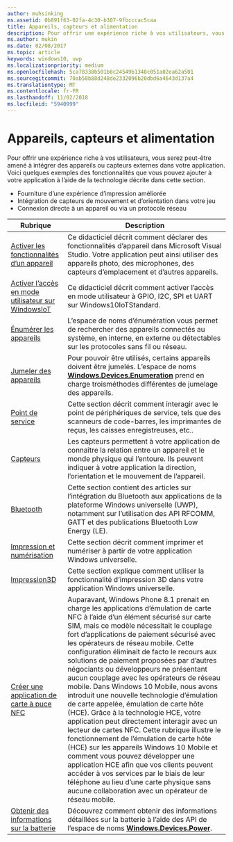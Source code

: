 ```yaml
---
author: muhsinking
ms.assetid: 0b891f63-02fa-4c30-b307-9fbcccac5caa
title: Appareils, capteurs et alimentation
description: Pour offrir une expérience riche à vos utilisateurs, vous serez peut-être amené à intégrer des appareils ou capteurs externes dans votre application.
ms.author: mukin
ms.date: 02/08/2017
ms.topic: article
keywords: windows10, uwp
ms.localizationpriority: medium
ms.openlocfilehash: 5ca78338b501b8c24549b1348c051a02ea62a501
ms.sourcegitcommit: 70ab58b88d248de2332096b20dbd6a4643d137a4
ms.translationtype: MT
ms.contentlocale: fr-FR
ms.lasthandoff: 11/02/2018
ms.locfileid: "5940999"
---
```

# <a name="devices-sensors-and-power"></a>Appareils, capteurs et alimentation


Pour offrir une expérience riche à vos utilisateurs, vous serez peut-être amené à intégrer des appareils ou capteurs externes dans votre application. Voici quelques exemples des fonctionnalités que vous pouvez ajouter à votre application à l’aide de la technologie décrite dans cette section.

-   Fourniture d’une expérience d’impression améliorée
-   Intégration de capteurs de mouvement et d’orientation dans votre jeu
-   Connexion directe à un appareil ou via un protocole réseau

| Rubrique | Description |
|-------|-------------|
| [Activer les fonctionnalités d’un appareil](enable-device-capabilities.md) | Ce didacticiel décrit comment déclarer des fonctionnalités d’appareil dans Microsoft Visual Studio. Votre application peut ainsi utiliser des appareils photo, des microphones, des capteurs d’emplacement et d’autres appareils. | 
| [Activer l’accès en mode utilisateur sur WindowsIoT](enable-usermode-access.md) | Ce didacticiel décrit comment activer l’accès en mode utilisateur à GPIO, I2C, SPI et UART sur Windows10IoTStandard. |
| [Énumérer les appareils](enumerate-devices.md) | L’espace de noms d’énumération vous permet de rechercher des appareils connectés au système, en interne, en externe ou détectables sur les protocoles sans fil ou réseau. |
| [Jumeler des appareils](pair-devices.md) | Pour pouvoir être utilisés, certains appareils doivent être jumelés. L’espace de noms [<strong>Windows.Devices.Enumeration</strong>](https://msdn.microsoft.com/library/windows/apps/BR225459) prend en charge troisméthodes différentes de jumelage des appareils. |
| [Point de service](point-of-service.md) | Cette section décrit comment interagir avec le point de périphériques de service, tels que des scanneurs de code-barres, les imprimantes de reçus, les caisses enregistreuses, etc.. | 
| [Capteurs](sensors.md) | Les capteurs permettent à votre application de connaître la relation entre un appareil et le monde physique qui l’entoure. Ils peuvent indiquer à votre application la direction, l’orientation et le mouvement de l’appareil. |
| [Bluetooth](bluetooth.md) | Cette section contient des articles sur l’intégration du Bluetooth aux applications de la plateforme Windows universelle (UWP), notamment sur l’utilisation des API RFCOMM, GATT et des publications Bluetooth Low Energy (LE). | 
| [Impression et numérisation](printing-and-scanning.md) | Cette section décrit comment imprimer et numériser à partir de votre application Windows universelle. | 
| [Impression3D](3d-printing.md) | Cette section explique comment utiliser la fonctionnalité d’impression 3D dans votre application Windows universelle. |
| [Créer une application de carte à puce NFC](host-card-emulation.md) | Auparavant, Windows Phone 8.1 prenait en charge les applications d’émulation de carte NFC à l’aide d’un élément sécurisé sur carte SIM, mais ce modèle nécessitait le couplage fort d’applications de paiement sécurisé avec les opérateurs de réseau mobile. Cette configuration éliminait de facto le recours aux solutions de paiement proposées par d’autres négociants ou développeurs ne présentant aucun couplage avec les opérateurs de réseau mobile. Dans Windows 10 Mobile, nous avons introduit une nouvelle technologie d’émulation de carte appelée, émulation de carte hôte (HCE). Grâce à la technologie HCE, votre application peut directement interagir avec un lecteur de cartes NFC. Cette rubrique illustre le fonctionnement de l’émulation de carte hôte (HCE) sur les appareils Windows 10 Mobile et comment vous pouvez développer une application HCE afin que vos clients peuvent accéder à vos services par le biais de leur téléphone au lieu d’une carte physique sans aucune collaboration avec un opérateur de réseau mobile. |
| [Obtenir des informations sur la batterie](get-battery-info.md) | Découvrez comment obtenir des informations détaillées sur la batterie à l’aide des API de l’espace de noms [<strong>Windows.Devices.Power</strong>](https://msdn.microsoft.com/library/windows/apps/Dn895017). |


